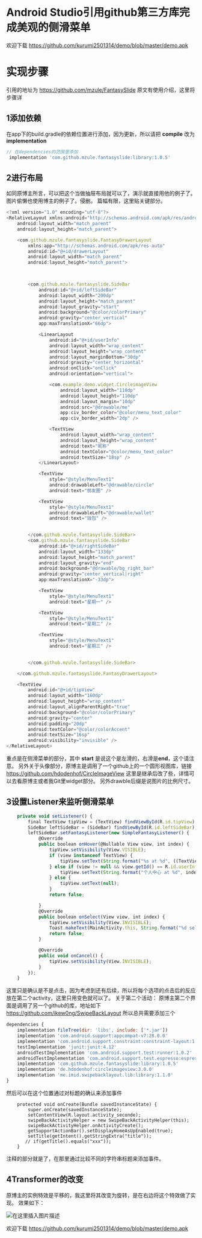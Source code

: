 # Android Studio引用github第三方库完成美观的侧滑菜单




欢迎下载
https://github.com/kurumi2501314/demo/blob/master/demo.apk
# 实现步骤

引用的地址为
  https://github.com/mzule/FantasySlide
原文有使用介绍，这里将步骤详
## 1添加依赖

在app下的build.gradle的依赖位置进行添加，因为更新，所以请把  **compile** 改为
**implementation**
```javascript
// 在dependencies的范围里添加
 implementation 'com.github.mzule.fantasyslide:library:1.0.5'
```

 

## 2进行布局

如同原博主所言，可以把这个当做抽屉布局就可以了，演示就直接用他的例子了。图片偷懒也使用博主的例子了。侵删。
篇幅有限，这里贴关键部分。
```javascript
<?xml version="1.0" encoding="utf-8"?>
<RelativeLayout xmlns:android="http://schemas.android.com/apk/res/android"
    android:layout_width="match_parent"
    android:layout_height="match_parent">

    <com.github.mzule.fantasyslide.FantasyDrawerLayout                                        
        xmlns:app="http://schemas.android.com/apk/res-auto"
        android:id="@+id/drawerLayout"
        android:layout_width="match_parent"
        android:layout_height="match_parent">

      

        <com.github.mzule.fantasyslide.SideBar
            android:id="@+id/leftSideBar"
            android:layout_width="200dp"
            android:layout_height="match_parent"
            android:layout_gravity="start"
            android:background="@color/colorPrimary"
            android:gravity="center_vertical"
            app:maxTranslationX="66dp">

            <LinearLayout
                android:id="@+id/userInfo"
                android:layout_width="wrap_content"
                android:layout_height="wrap_content"
                android:layout_marginBottom="30dp"
                android:gravity="center_horizontal"
                android:onClick="onClick"
                android:orientation="vertical">

                <com.example.demo.widget.CircleimageView
                    android:layout_width="110dp"
                    android:layout_height="110dp"
                    android:layout_margin="10dp"
                    android:src="@drawable/me"
                    app:civ_border_color="@color/menu_text_color"
                    app:civ_border_width="2dp" />

                <TextView
                    android:layout_width="wrap_content"
                    android:layout_height="wrap_content"
                    android:text="昵称"
                    android:textColor="@color/menu_text_color"
                    android:textSize="18sp" />
            </LinearLayout>

            <TextView
                style="@style/MenuText1"
                android:drawableLeft="@drawable/circle"
                android:text="朋友圈" />

            <TextView
                style="@style/MenuText1"
                android:drawableLeft="@drawable/wallet"
                android:text="钱包" />

         
        </com.github.mzule.fantasyslide.SideBar>
        <com.github.mzule.fantasyslide.SideBar
            android:id="@+id/rightSideBar"
            android:layout_width="133dp"
            android:layout_height="match_parent"
            android:layout_gravity="end"
            android:background="@drawable/bg_right_bar"
            android:gravity="center_vertical|right"
            app:maxTranslationX="-33dp">

            <TextView
                style="@style/MenuText1"
                android:text="星期一" />

            <TextView
                style="@style/MenuText1"
                android:text="星期二" />

            <TextView
                style="@style/MenuText1"
                android:text="星期三" />

           
        </com.github.mzule.fantasyslide.SideBar>

    </com.github.mzule.fantasyslide.FantasyDrawerLayout>

    <TextView
        android:id="@+id/tipView"
        android:layout_width="160dp"
        android:layout_height="wrap_content"
        android:layout_alignParentRight="true"
        android:background="@color/colorPrimary"
        android:gravity="center"
        android:padding="20dp"
        android:textColor="@color/colorAccent"
        android:textSize="16sp"
        android:visibility="invisible" />
</RelativeLayout>
```
重点是在侧滑菜单的部分，其中 **start** 是说这个是左滑的，右滑是**end**，这个请注意。
另外关于头像部分，原博主是调用了一个github上的一个圆形视图库，链接
https://github.com/hdodenhof/CircleImageView
这里是继承后改了些，详情可以去看原博主或者我Git里widget部分。
另外drawble后缀是说图片的比例尺寸。

## 3设置Listener来监听侧滑菜单
```javascript
    private void setListener() {
        final TextView tipView = (TextView) findViewById(R.id.tipView);
        SideBar leftSideBar = (SideBar) findViewById(R.id.leftSideBar);
        leftSideBar.setFantasyListener(new SimpleFantasyListener() {
            @Override
            public boolean onHover(@Nullable View view, int index) {
                tipView.setVisibility(View.VISIBLE);
                if (view instanceof TextView) {
                    tipView.setText(String.format("%s at %d", ((TextView) view).getText().toString(), index));
                } else if (view != null && view.getId() == R.id.userInfo) {
                    tipView.setText(String.format("个人中心 at %d", index));
                } else {
                    tipView.setText(null);
                }
                return false;

            }
            @Override
            public boolean onSelect(View view, int index) {
                tipView.setVisibility(View.INVISIBLE);
                Toast.makeText(MainActivity.this, String.format("%d selected", index), Toast.LENGTH_SHORT).show();
                return false;
            }

            @Override
            public void onCancel() {
                tipView.setVisibility(View.INVISIBLE);
            }
        });
    }
```
这里只是确认是不是点击，因为考虑到还有后续，所以将每个选项的点击后的反应放在第二个activity，这里只用变色就可以了。
关于第二个活动：
原博主第二个界面是调用了另一个github的库，地址如下
https://github.com/ikew0ng/SwipeBackLayout
所以总共需要添加三个
```javascript
dependencies {
    implementation fileTree(dir: 'libs', include: ['*.jar'])
    implementation 'com.android.support:appcompat-v7:28.0.0'
    implementation 'com.android.support.constraint:constraint-layout:1.1.3'
    testImplementation 'junit:junit:4.12'
    androidTestImplementation 'com.android.support.test:runner:1.0.2'
    androidTestImplementation 'com.android.support.test.espresso:espresso-core:3.0.2'
    implementation 'com.github.mzule.fantasyslide:library:1.0.5'
    implementation 'de.hdodenhof:circleimageview:3.0.0'
    implementation 'me.imid.swipebacklayout.lib:library:1.1.0'
}
```
然后可以在这个位置通过对标题的确认来添加事件
```
    protected void onCreate(Bundle savedInstanceState) {
        super.onCreate(savedInstanceState);
        setContentView(R.layout.activity_seconde);
        swipeBackActivityHelper = new SwipeBackActivityHelper(this);
        swipeBackActivityHelper.onActivityCreate();
        getSupportActionBar().setDisplayHomeAsUpEnabled(true);
        setTitle(getIntent().getStringExtra("title"));
       // if(getTitle().equals("xxx"));
    }
  ```
  注释的部分就是了，在那里通过比较不同的字符串标题来添加事件。



## 4Transformer的改变

原博主的实例特效是平移的，我这里将其改变为旋转，是在右边将这个特效做了实现。
效果如下：

![在这里插入图片描述](https://img-blog.csdnimg.cn/20190405191402852.gif)


欢迎下载
https://github.com/kurumi2501314/demo/blob/master/demo.apk

### 

